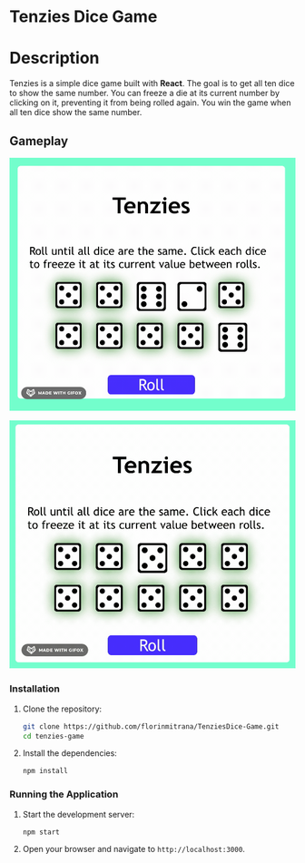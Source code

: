  # Tenzies Dice Game

 # Description
Tenzies is a simple dice game built with **React**. The goal is to get all ten dice to show the same number. You can freeze a die at its current number by clicking on it, preventing it from being rolled again. You win the game when all ten dice show the same number.

## Gameplay
![](https://github.com/florinmitrana/TenziesDice-Game/blob/main/2024-07-22%2013.12.27.gif)

![](https://github.com/florinmitrana/TenziesDice-Game/blob/main/2024-07-22%2013.13.01.gif)



### Installation

1. Clone the repository:
   ```sh
   git clone https://github.com/florinmitrana/TenziesDice-Game.git
   cd tenzies-game
   ```

2. Install the dependencies:
   ```sh
   npm install
   ```

### Running the Application

1. Start the development server:
   ```sh
   npm start
   ```
2. Open your browser and navigate to `http://localhost:3000`.

   
